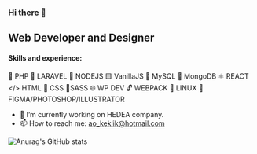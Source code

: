 ### Hi there 👋
## Web Developer and Designer

####  Skills and experience: 
🐘 PHP 🧱 LARAVEL 📗 NODEJS 🟨 VanillaJS 🐬 MySQL 🍃 MongoDB
⚛️ REACT </> HTML 🌈 CSS 💅SASS 
🌐 WP DEV 🔓 WEBPACK  🐧 LINUX 
📸 FIGMA/PHOTOSHOP/ILLUSTRATOR

- 🔭 I’m currently working on HEDEA company.  
- 📫 How to reach me: ao_keklik@hotmail.com 


![Anurag's GitHub stats](https://github-readme-stats.vercel.app/api?username=AOKeklik&show_icons=true&theme=transparent)
